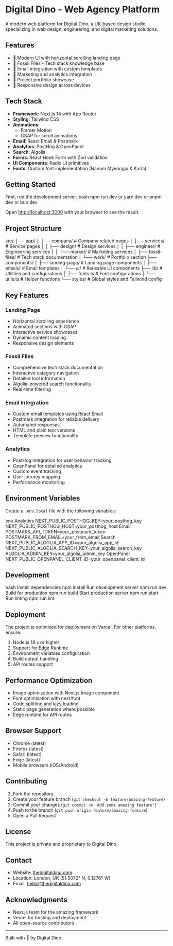# Digital Dino - Web Agency Platform

A modern web platform for Digital Dino, a UK-based design studio specializing in web design, engineering, and digital marketing solutions.

## Features

- 🎨 Modern UI with horizontal scrolling landing page
- 🦖 Fossil Files - Tech stack knowledge base
- 📧 Email integration with custom templates
- 🎯 Marketing and analytics integration
- 💼 Project portfolio showcase
- 📱 Responsive design across devices

## Tech Stack

- **Framework**: Next.js 14 with App Router
- **Styling**: Tailwind CSS
- **Animations**:
  - Framer Motion
  - GSAP for scroll animations
- **Email**: React Email & Postmark
- **Analytics**: PostHog & OpenPanel
- **Search**: Algolia
- **Forms**: React Hook Form with Zod validation
- **UI Components**: Radix UI primitives
- **Fonts**: Custom font implementation (Nanum Myeongjo & Karla)

## Getting Started

First, run the development server:
bash
npm run dev
or
yarn dev
or
pnpm dev
or
bun dev

Open [http://localhost:3000](http://localhost:3000) with your browser to see the result.

## Project Structure

src/
├── app/
│ ├── company/ # Company related pages
│ ├── services/ # Service pages
│ │ ├── design/ # Design services
│ │ ├── engineer/ # Engineering services
│ │ └── market/ # Marketing services
│ ├── fossil-files/ # Tech stack documentation
│ └── work/ # Portfolio section
├── components/
│ ├── landing-page/ # Landing page components
│ ├── emails/ # Email templates
│ └── ui/ # Reusable UI components
├── lib/ # Utilities and configurations
│ ├── fonts.ts # Font configurations
│ └── utils.ts # Helper functions
└── styles/ # Global styles and Tailwind config

## Key Features

### Landing Page

- Horizontal scrolling experience
- Animated sections with GSAP
- Interactive service showcases
- Dynamic content loading
- Responsive design elements

### Fossil Files

- Comprehensive tech stack documentation
- Interactive category navigation
- Detailed tool information
- Algolia-powered search functionality
- Real-time filtering

### Email Integration

- Custom email templates using React Email
- Postmark integration for reliable delivery
- Automated responses
- HTML and plain text versions
- Template preview functionality

### Analytics

- PostHog integration for user behavior tracking
- OpenPanel for detailed analytics
- Custom event tracking
- User journey mapping
- Performance monitoring

## Environment Variables

Create a `.env.local` file with the following variables:

env
Analytics
NEXT_PUBLIC_POSTHOG_KEY=your_posthog_key
NEXT_PUBLIC_POSTHOG_HOST=your_posthog_host
Email
POSTMARK_API_TOKEN=your_postmark_token
POSTMARK_FROM_EMAIL=your_from_email
Search
NEXT_PUBLIC_ALGOLIA_APP_ID=your_algolia_app_id
NEXT_PUBLIC_ALGOLIA_SEARCH_KEY=your_algolia_search_key
ALGOLIA_ADMIN_KEY=your_algolia_admin_key
OpenPanel
NEXT_PUBLIC_OPENPANEL_CLIENT_ID=your_openpanel_client_id

## Development

bash
Install dependencies
npm install
Run development server
npm run dev
Build for production
npm run build
Start production server
npm run start
Run linting
npm run lint

## Deployment

The project is optimized for deployment on Vercel. For other platforms, ensure:

1. Node.js 18.x or higher
2. Support for Edge Runtime
3. Environment variables configuration
4. Build output handling
5. API routes support

## Performance Optimization

- Image optimization with Next.js Image component
- Font optimization with next/font
- Code splitting and lazy loading
- Static page generation where possible
- Edge runtime for API routes

## Browser Support

- Chrome (latest)
- Firefox (latest)
- Safari (latest)
- Edge (latest)
- Mobile browsers (iOS/Android)

## Contributing

1. Fork the repository
2. Create your feature branch (`git checkout -b feature/amazing-feature`)
3. Commit your changes (`git commit -m 'Add some amazing feature'`)
4. Push to the branch (`git push origin feature/amazing-feature`)
5. Open a Pull Request

## License

This project is private and proprietary to Digital Dino.

## Contact

- Website: [thedigitaldino.com](https://thedigitaldino.com)
- Location: London, UK (51.5072° N, 0.1276° W)
- Email: hello@thedigitaldino.com

## Acknowledgments

- Next.js team for the amazing framework
- Vercel for hosting and deployment
- All open-source contributors

---

Built with 🦖 by Digital Dino
